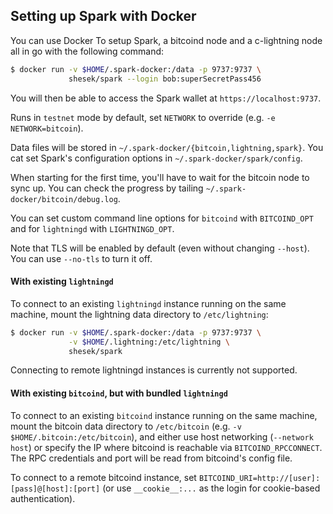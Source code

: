 ## Setting up Spark with Docker

You can use Docker To setup Spark, a bitcoind node and a c-lightning node all in go with the following command:

```bash
$ docker run -v $HOME/.spark-docker:/data -p 9737:9737 \
             shesek/spark --login bob:superSecretPass456
```

You will then be able to access the Spark wallet at `https://localhost:9737`.

Runs in `testnet` mode by default, set `NETWORK` to override (e.g. `-e NETWORK=bitcoin`).

Data files will be stored in `~/.spark-docker/{bitcoin,lightning,spark}`.
You cat set Spark's configuration options in `~/.spark-docker/spark/config`.

When starting for the first time, you'll have to wait for the bitcoin node to sync up.
You can check the progress by tailing `~/.spark-docker/bitcoin/debug.log`.

You can set custom command line options for `bitcoind` with `BITCOIND_OPT`
and for `lightningd` with `LIGHTNINGD_OPT`.

Note that TLS will be enabled by default (even without changing `--host`).
You can use `--no-tls` to turn it off.

#### With existing `lightningd`

To connect to an existing `lightningd` instance running on the same machine,
mount the lightning data directory to `/etc/lightning`:

```bash
$ docker run -v $HOME/.spark-docker:/data -p 9737:9737 \
             -v $HOME/.lightning:/etc/lightning \
             shesek/spark
```

Connecting to remote lightningd instances is currently not supported.

#### With existing `bitcoind`, but with bundled `lightningd`

To connect to an existing `bitcoind` instance running on the same machine,
mount the bitcoin data directory to `/etc/bitcoin` (e.g. `-v $HOME/.bitcoin:/etc/bitcoin`),
and either use host networking (`--network host`) or specify the IP where bitcoind is reachable via `BITCOIND_RPCCONNECT`.
The RPC credentials and port will be read from bitcoind's config file.

To connect to a remote bitcoind instance, set `BITCOIND_URI=http://[user]:[pass]@[host]:[port]`
(or use `__cookie__:...` as the login for cookie-based authentication).
